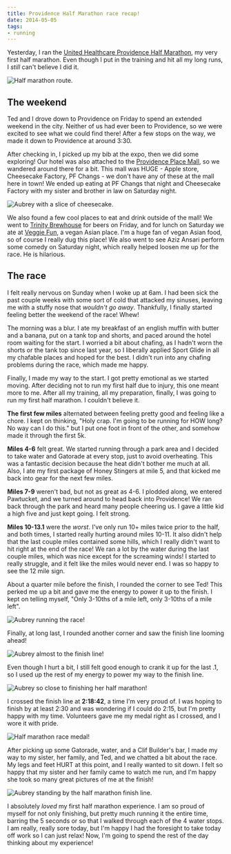 ```yaml
---
title: Providence Half Marathon race recap!
date: 2014-05-05
tags:
- running
---
```

Yesterday, I ran the [United Healthcare Providence Half Marathon](https://rhoderaces.com), my very first half marathon. Even though I put in the training and hit all my long runs, I *still* can't believe I did it.

![Half marathon route.](../../images/half-route.jpg)

## The weekend

Ted and I drove down to Providence on Friday to spend an extended weekend in the city. Neither of us had ever been to Providence, so we were excited to see what we could find there! After a few stops on the way, we made it down to Providence at around 3:30.

After checking in, I picked up my bib at the expo, then we did some exploring! Our hotel was also attached to the [Providence Place Mall](https://www.providenceplace.com), so we wandered around there for a bit. This mall was HUGE - Apple store, Cheesecake Factory, PF Changs - we don't have any of these at the mall here in town! We ended up eating at PF Changs that night and Cheesecake Factory with my sister and brother in law on Saturday night.

![Aubrey with a slice of cheesecake.](../../images/aub-cheesecake.jpg "This is the biggest cheesecake I've ever seen. Yikes.") 

We also found a few cool places to eat and drink outside of the mall! We went to [Trinity Brewhouse](https://www.trinitybrewhouse.com) for beers on Friday, and for lunch on Saturday we ate at [Veggie Fun](https://www.veggiefunri.com), a vegan Asian place. I'm a huge fan of vegan Asian food, so of course I really dug this place! We also went to see Aziz Ansari perform some comedy on Saturday night, which really helped loosen me up for the race. He is hilarious.

## The race

I felt really nervous on Sunday when I woke up at 6am. I had been sick the past couple weeks with some sort of cold that attacked my sinuses, leaving me with a stuffy nose that *wouldn't go away*. Thankfully, I finally started feeling better the weekend of the race! Whew!

The morning was a blur. I ate my breakfast of an english muffin with butter and a banana, put on a tank top and shorts, and paced around the hotel room waiting for the start. I worried a bit about chafing, as I hadn't worn the shorts or the tank top since last year, so I liberally applied Sport Glide in all my chafable places and hoped for the best. I didn't run into any chafing problems during the race, which made me happy.

Finally, I made my way to the start. I got pretty emotional as we started moving. After deciding not to run my first half due to injury, this one meant more to me. After all my training, all my preparation, finally, I was going to run my first half marathon. I couldn't believe it.

**The first few miles** alternated between feeling pretty good and feeling like a chore. I kept on thinking, "Holy crap. I'm going to be running for HOW long? No way can I do this." but I put one foot in front of the other, and somehow made it through the first 5k.

**Miles 4-6** felt great. We started running through a park area and I decided to take water and Gatorade at every stop, just to avoid overheating. This was a fantastic decision because the heat didn't bother me much at all. Also, I ate my first package of Honey Stingers at mile 5, and that kicked me back into gear for the next few miles.

**Miles 7-9** weren't bad, but not as great as 4-6. I plodded along, we entered Pawtucket, and we turned around to head back into Providence! We ran back through the park and heard many people cheering us. I gave a little kid a high five and just kept going. I felt strong.

**Miles 10-13.1** were the *worst*. I've only run 10+ miles twice prior to the half, and both times, I started really hurting around miles 10-11. It also didn't help that the last couple miles contained some hills, which I really didn't want to hit right at the end of the race! We ran a lot by the water during the last couple miles, which was nice except for the screaming winds! I started to really struggle, and it felt like the miles would never end. I was so happy to see the 12 mile sign.

About a quarter mile before the finish, I rounded the corner to see Ted! This perked me up a bit and gave me the energy to power it up to the finish. I kept on telling myself, "Only 3-10ths of a mile left, only 3-10ths of a mile left".

![Aubrey running the race!](../../images/race-12-miles.jpg "Hey, I just ran 12 miles!") 

Finally, at long last, I rounded another corner and saw the finish line looming ahead!

![Aubrey almost to the finish line!](../../images/race-finish.jpg "Here I come!") 

Even though I hurt a bit, I still felt good enough to crank it up for the last .1, so I used up the rest of my energy to power my way to the finish line.

![Aubrey so close to finishing her half marathon!](../../images/race-finish-closeup.jpg "Almost there!")

I crossed the finish line at **2:18:42**, a time I'm very proud of. I was hoping to finish by at least 2:30 and was wondering if I could do 2:15, but I'm pretty happy with my time. Volunteers gave me my medal right as I crossed, and I wore it with pride.

![Half marathon race medal!](../../images/race-medal.jpg "My super awesome medal.")

After picking up some Gatorade, water, and a Clif Builder's bar, I made my way to my sister, her family, and Ted, and we chatted a bit about the race. My legs and feet HURT at this point, and I really wanted to sit down. I felt so happy that my sister and her family came to watch me run, and I'm happy she took so many great pictures of me at the finish!

![Aubrey standing by the half marathon finish line.](../../images/aub-pose.jpg "Standing by the finish line!")

I absolutely *loved* my first half marathon experience. I am so proud of myself for not only finishing, but pretty much running it the entire time, barring the 5 seconds or so that I walked through each of the 4 water stops. I am really, really sore today, but I'm happy I had the foresight to take today off work so I can just relax! Now, I'm going to spend the rest of the day thinking about my experience!
